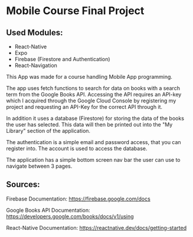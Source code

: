 # Mobile Course Final Project

## Used Modules:

- React-Native
- Expo
- Firebase (Firestore and Authentication)
- React-Navigation

This App was made for a course handling Mobile App programming. 

The app uses fetch functions to search for data on books with a search term from the Google Books API. Accessing the API requires an API-key which I acquired through the Google Cloud Console by registering my project and requesting an API-Key for the correct API through it.

In addition it uses a database (Firestore) for storing the data of the books the user has selected. This data will then be printed out into the "My Library" section of the application. 

The authentication is a simple email and password access, that you can register into. The account is used to access the database.

The application has a simple bottom screen nav bar the user can use to navigate between 3 pages.

## Sources:

Firebase Documentation: https://firebase.google.com/docs

Google Books API Documentation: https://developers.google.com/books/docs/v1/using

React-Native Documentation: https://reactnative.dev/docs/getting-started
